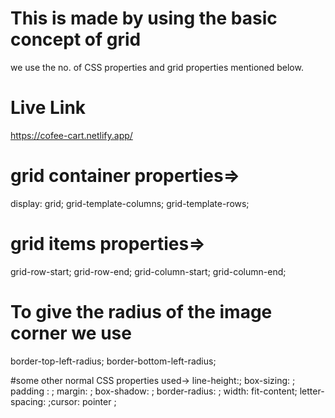 # This is made by using the basic concept of grid 
we use the no. of CSS properties and grid properties mentioned below.
# Live Link
https://cofee-cart.netlify.app/

# grid container properties=>
display: grid; grid-template-columns; grid-template-rows;

 # grid items properties=> 
 grid-row-start; grid-row-end; grid-column-start; grid-column-end;

# To give the radius of the image corner we use 
border-top-left-radius; border-bottom-left-radius; 

#some other normal CSS properties used->
line-height:; box-sizing: ; padding : ; margin: ; box-shadow: ; border-radius: ; width: fit-content; letter-spacing: ;cursor: pointer ;

  
